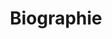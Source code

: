 ---
title: "Biographie"
description: "La vie et la carrière de Pi-hsien Chen"
type: "biography"
layout: "single"
timeline_enabled: true
--- 